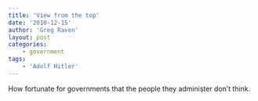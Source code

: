 ```yaml
---
title: 'View from the top'
date: '2010-12-15'
author: 'Greg Raven'
layout: post
categories:
    - government
tags:
    - 'Adolf Hitler'
---
```


How fortunate for governments that the people they administer don’t think.